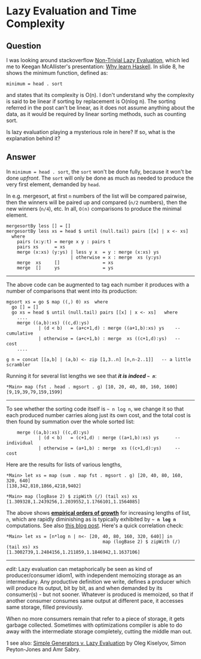 
# Lazy Evaluation and Time Complexity

## Question
        
I was looking around stackoverflow [Non-Trivial Lazy Evaluation](https://stackoverflow.com/questions/7868507/non-trivial-lazy-evaluation), which led me to Keegan McAllister's presentation: [Why learn Haskell](http://ugcs.net/~keegan/talks/why-learn-haskell/talk.pdf). In slide 8, he shows the minimum function, defined as:

    minimum = head . sort
    

and states that its complexity is O(n). I don't understand why the complexity is said to be linear if sorting by replacement is O(nlog n). The sorting referred in the post can't be linear, as it does not assume anything about the data, as it would be required by linear sorting methods, such as counting sort.

Is lazy evaluation playing a mysterious role in here? If so, what is the explanation behind it?

## Answer
        
In `minimum = head . sort`, the `sort` won't be done fully, because it won't be done _upfront_. The `sort` will only be done as much as needed to produce the very first element, demanded by `head`.

In e.g. mergesort, at first `n` numbers of the list will be compared pairwise, then the winners will be paired up and compared (`n/2` numbers), then the new winners (`n/4`), etc. In all, `O(n)` comparisons to produce the minimal element.

    mergesortBy less [] = []
    mergesortBy less xs = head $ until (null.tail) pairs [[x] | x <- xs]
      where
        pairs (x:y:t) = merge x y : pairs t
        pairs xs      = xs
        merge (x:xs) (y:ys) | less y x  = y : merge (x:xs) ys
                            | otherwise = x : merge  xs (y:ys)
        merge  xs     []                = xs
        merge  []     ys                = ys
    

* * *

The above code can be augmented to tag each number it produces with a number of comparisons that went into its production:

    mgsort xs = go $ map ((,) 0) xs  where
      go [] = []
      go xs = head $ until (null.tail) pairs [[x] | x <- xs]   where
        ....
        merge ((a,b):xs) ((c,d):ys) 
                | (d < b)   = (a+c+1,d) : merge ((a+1,b):xs) ys    -- cumulative
                | otherwise = (a+c+1,b) : merge  xs ((c+1,d):ys)   --   cost
        ....
    
    g n = concat [[a,b] | (a,b) <- zip [1,3..n] [n,n-2..1]]   -- a little scrambler
    

Running it for several list lengths we see that **_it is indeed `~ n`_**:

    *Main> map (fst . head . mgsort . g) [10, 20, 40, 80, 160, 1600]
    [9,19,39,79,159,1599]
    

* * *

To see whether the sorting code itself is `~ n log n`, we change it so that each produced number carries along just its own cost, and the total cost is then found by summation over the whole sorted list:

        merge ((a,b):xs) ((c,d):ys) 
                | (d < b)   = (c+1,d) : merge ((a+1,b):xs) ys      -- individual
                | otherwise = (a+1,b) : merge  xs ((c+1,d):ys)     --   cost
    

Here are the results for lists of various lengths,

    *Main> let xs = map (sum . map fst . mgsort . g) [20, 40, 80, 160, 320, 640]
    [138,342,810,1866,4218,9402]
    
    *Main> map (logBase 2) $ zipWith (/) (tail xs) xs
    [1.309328,1.2439256,1.2039552,1.1766101,1.1564085]
    

The above shows [**empirical orders of growth**](http://en.wikipedia.org/wiki/Analysis_of_algorithms#Empirical_orders_of_growth) for increasing lengths of list, `n`, which are rapidly diminishing as is typically exhibited by **`~ n log n`** computations. See also [this blog post](http://rjlipton.wordpress.com/2009/07/24/how-to-avoid-o-abuse-and-bribes/). Here's a quick correlation check:

    *Main> let xs = [n*log n | n<- [20, 40, 80, 160, 320, 640]] in 
                                        map (logBase 2) $ zipWith (/) (tail xs) xs
    [1.3002739,1.2484156,1.211859,1.1846942,1.1637106]
    

* * *

_edit:_ Lazy evaluation can metaphorically be seen as kind of producer/consumer idiom1, with independent memoizing storage as an intermediary. Any productive definition we write, defines a producer which will produce its output, bit by bit, as and when demanded by its consumer(s) - but not sooner. Whatever is produced is memoized, so that if another consumer consumes same output at different pace, it accesses same storage, filled previously.

When no more consumers remain that refer to a piece of storage, it gets garbage collected. Sometimes with optimizations compiler is able to do away with the intermediate storage completely, cutting the middle man out.

1 see also: [Simple Generators v. Lazy Evaluation](http://lambda-the-ultimate.org/node/4690) by Oleg Kiselyov, Simon Peyton-Jones and Amr Sabry.
